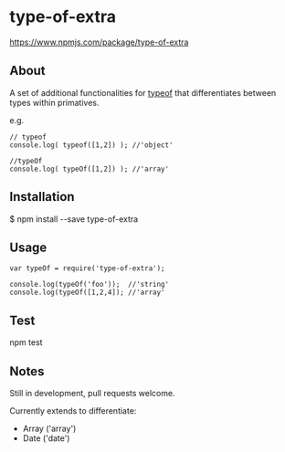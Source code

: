 type-of-extra
=====================================

https://www.npmjs.com/package/type-of-extra

## About

A set of additional functionalities for [typeof](https://developer.mozilla.org/en-US/docs/Web/JavaScript/Reference/Operators/typeof)
that differentiates between types within primatives.

e.g.
```
// typeof
console.log( typeof([1,2]) ); //'object'

//typeOf
console.log( typeOf([1,2]) ); //'array'

```


## Installation
$ npm install --save type-of-extra

## Usage
```
var typeOf = require('type-of-extra');

console.log(typeOf('foo'));  //'string'
console.log(typeOf([1,2,4]); //'array'
```

## Test
npm test

## Notes

Still in development, pull requests welcome.

Currently extends to differentiate:
  - Array ('array')
  - Date ('date')
